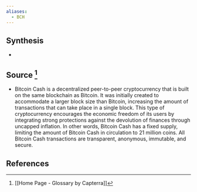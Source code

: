 ```yaml
---
aliases:
  - BCH
---
```

## Synthesis
- 
## Source [^1]
- Bitcoin Cash is a decentralized peer-to-peer cryptocurrency that is built on the same blockchain as Bitcoin. It was initially created to accommodate a larger block size than Bitcoin, increasing the amount of transactions that can take place in a single block. This type of cryptocurrency encourages the economic freedom of its users by integrating strong protections against the devolution of finances through uncapped inflation. In other words, Bitcoin Cash has a fixed supply, limiting the amount of Bitcoin Cash in circulation to 21 million coins. All Bitcoin Cash transactions are transparent, anonymous, immutable, and secure.
## References

[^1]: [[Home Page - Glossary by Capterra]]